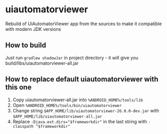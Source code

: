# uiautomatorviewer
Rebuild of UiAutomatorViewer app from the sources to make it compatible with modern JDK versions

## How to build
Just run `gradlew shadowJar` in project directory - it will give you build/libs/uiautomatorviewer-all.jar

## How to replace default uiautomatorviewer with this one
1. Copy uiautomatorviewer-all.jar into `%ANDROID_HOME%/tools/lib`
2. Open `%ANDROID_HOME%/tools/bin/uiautomatorviewer`
3. Change string `$APP_HOME/lib/uiautomatorviewer-26.0.0-dev.jar` with `$APP_HOME/lib/uiautomatorviewer-all.jar`
4. Replace `-Djava.ext.dirs="$frameworkdir"` in the last string with `-classpath "$frameworkdir"`
